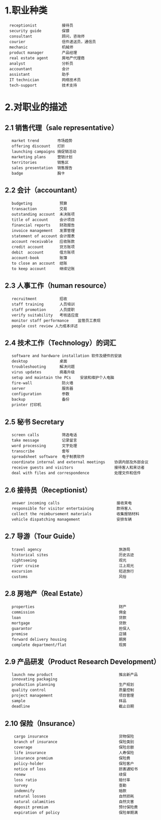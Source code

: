 # 1.职业种类
      receptionist           接待员
      security guide         保镖
      consultant             顾问，咨询师
      courier                信件递送员，通信员
      mechanic               机械师
      product manager        产品经理
      real estate agent      房地产代理商
      analyst                分析员
      accountant             会计
      assistant              助手
      IT technician          网络技术员
      tech-support           技术支持
 
# 2.对职业的描述
## 2.1 销售代理（sale representative）
       market trend        市场趋势
       offering discount   打折
       launching campaigns 搞促销活动
       marketing plans     营销计划
       territories         销售区
       sales presentation  销售报告
       badge               胸卡
       
## 2.2  会计（accountant）
       budgeting            预算
       transaction          交易
       outstanding account  未决账项
       title of account     会计项目
       financial reports    财政报告
       invoice management   发票管理
       statement of account 会计报表
       account receivable   应收账款
       credit account       贷方账项
       debit  account       借方账项
       account-book         账簿
       to close an account  结账
       to keep account      继续记账
       
## 2.3  人事工作（human resource）
       recruitment          招收
       staff training       人员培训
       staff promotion      人员提职
       verify suitability   考核适应度
       monitor staff performance    监管员工表现
       people cost review 人力成本评述
       
## 2.4  技术工作（Technology）的词汇
       software and hardware installation 软件及硬件的安装
       desktop              桌面
       troubleshooting      解决问题
       virus updates        病毒升级
       setup and maintain the PCs    安装和维护个人电脑
       fire-wall             防火墙
       server                服务器
       configuration         参数
       backup                备份
       printer 打印机
       
 ## 2.5 秘书 Secretary
       screen calls          筛选电话
       take message          记录留言
       word processing       文字处理    
       transcribe            誊写
       spreadsheet software  电子制表软件
       coordinate internal and external meetings    协调内部及外部会议
       receive guests and visitors                  接待客人和来访者
       deal with files and correspondence           处理文件和信件
       
 ## 2.6  接待员（Receptionist）
       answer incoming calls                         接收来电
       responsible for visitor entertaining          款待客人
       collect the reimbursement materials           收集报销材料
       vehicle dispatching management                安排车辆 
       
 ## 2.7  导游（Tour Guide）
       travel agency                                  旅游局    
       historical sites                               历史古迹
       sightseeing                                    观光          
       river cruise                                   江上观光
       excursion                                      短途旅行      
       customs                                        风俗
       
  ## 2.8 房地产（Real Estate）
       properties                                     财产
       commission                                     佣金
       loan                                           贷款
       mortgage                                       贷款
       guarantor                                      担保人
       premise                                        店铺
       forward delivery housing                       期房
       complete department/flat                       现房
       
  ## 2.9 产品研发（Product Research Development）
       launch new product                             推出新产品
       innovating packaging
       production planning                            生产规划
       quality control                                质量控制
       project management                             项目管理
       sample                                         样品
       deadline                                       截止日期
       
  ## 2.10 保险（Insurance）
        cargo insurance                               货物保险
        branch of insurance                           保险类别
        coverage                                      保险总额
        life insurance                                人寿保险
        insurance premium                             保险费
        policy-holder                                 保险客户
        notice of loss                                损害通知书
        renew                                         续保
        loss ratio                                    赔付率
        survey                                        查勘
        indemnify                                     赔款
        natural losses                                自然损耗
        natural calamities                            自然灾害
        deposit premium                               预付保险费
        expiration of policy                          保险单期满
       
       
       
       
       
       
       
       
       
       
       
       
       
       
       
       
       
       
       
       
       
       
       
   
   
